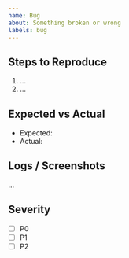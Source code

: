 ```yaml
---
name: Bug
about: Something broken or wrong
labels: bug
---
```


## Steps to Reproduce
1. …
2. …

## Expected vs Actual
- Expected:
- Actual:

## Logs / Screenshots
…

## Severity
- [ ] P0
- [ ] P1
- [ ] P2
